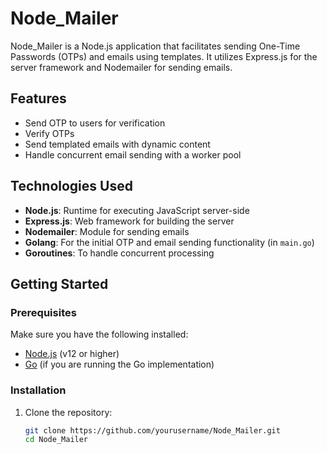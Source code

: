 # Node_Mailer

Node_Mailer is a Node.js application that facilitates sending One-Time Passwords (OTPs) and emails using templates. It utilizes Express.js for the server framework and Nodemailer for sending emails.

## Features

- Send OTP to users for verification
- Verify OTPs
- Send templated emails with dynamic content
- Handle concurrent email sending with a worker pool

## Technologies Used

- **Node.js**: Runtime for executing JavaScript server-side
- **Express.js**: Web framework for building the server
- **Nodemailer**: Module for sending emails
- **Golang**: For the initial OTP and email sending functionality (in `main.go`)
- **Goroutines**: To handle concurrent processing

## Getting Started

### Prerequisites

Make sure you have the following installed:

- [Node.js](https://nodejs.org/) (v12 or higher)
- [Go](https://golang.org/doc/install) (if you are running the Go implementation)

### Installation

1. Clone the repository:
   ```bash
   git clone https://github.com/yourusername/Node_Mailer.git
   cd Node_Mailer
